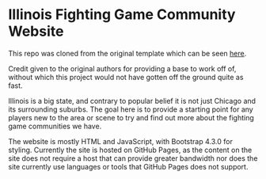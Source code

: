 # Illinois Fighting Game Community Website

This repo was cloned from the original template which can be seen [here](https://github.com/OhioFGC/OhioFGC.github.io).

Credit given to the original authors for providing a base to work off of, without which this project would not have gotten off the ground quite as fast.

Illinois is a big state, and contrary to popular belief it is not just Chicago and its surrounding suburbs. The goal here is to provide a starting point for any players new to the area or scene to try and find out more about the fighting game communities we have.

The website is mostly HTML and JavaScript, with Bootstrap 4.3.0 for styling. Currently the site is hosted on GitHub Pages, as the content on the site does not require a host that can provide greater bandwidth nor does the site currently use languages or tools that GitHub Pages does not support.
